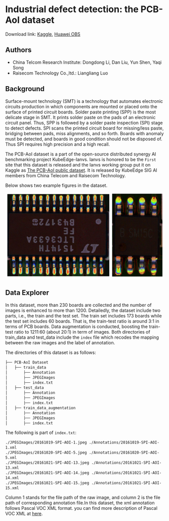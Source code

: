 # Industrial defect detection: the PCB-AoI dataset 

Download link: [Kaggle](https://www.kaggle.com/datasets/kubeedgeianvs/pcb-aoi), [Huawei OBS](https://kubeedge.obs.cn-north-1.myhuaweicloud.com:443/ianvs/pcb-aoi/dataset.zip)

## Authors
- China Telcom Research Institute: Dongdong Li, Dan Liu, Yun Shen, Yaqi Song 
- Raisecom Technology Co.,ltd.: Liangliang Luo

## Background
Surface-mount technology (SMT) is a technology that automates electronic circuits production in which components are mounted or placed onto the surface of printed circuit boards. Solder paste printing (SPP) is the most delicate stage in SMT. It prints solder paste on the pads of an electronic circuit panel. Thus, SPP is followed by a solder paste inspection (SPI) stage to detect defects. SPI scans the printed circuit board for missing/less paste, bridging between pads, miss alignments, and so forth. Boards with anomaly must be detected, and boards in good condition should not be disposed of. Thus SPI requires high precision and a high recall. 

The PCB-AoI dataset is a part of the open-source distributed synergy AI benchmarking project KubeEdge-Ianvs.  Ianvs is honored to be the ``First`` site that this dataset is released and the Ianvs working group put it on Kaggle as [The PCB-AoI public dataset](https://www.kaggle.com/datasets/kubeedgeianvs/pcb-aoi). It is released by KubeEdge SIG AI members from China Telecom and Raisecom Technology. 

Below shows two example figures in the dataset. 

![](images/PCB-AoI_example.png)


## Data Explorer
In this dataset, more than 230 boards are collected and the number of images is enhanced to more than 1200. Detailedly, the dataset include two parts, i.e., the train and the test set. The train set includes 173 boards while the test set includes 60 boards. That is, the train-test ratio is around 3:1 in terms of PCB boards. Data augmentation is conducted, boosting the train-test ratio to 1211:60 (about 20:1) in term of images. Both directories of train_data and test_data include the ``index`` file which recodes the mapping between the raw images and the label of annotation. 

The directories of this dataset is as follows: 
```
├── PCB-AoI Dataset
│   ├── train_data
│       ├── Annotation
│       ├── JPEGImages
│       ├── index.txt
│   ├── test_data
│       ├── Annotation
│       ├── JPEGImages
│       ├── index.txt
│   ├── train_data_augmentation
│       ├── Annotation
│       ├── JPEGImages
│       ├── index.txt
```

The following is part of `index.txt`:
```shell
./JPEGImages/20161019-SPI-AOI-1.jpeg ./Annotations/20161019-SPI-AOI-1.xml
./JPEGImages/20161020-SPI-AOI-5.jpeg ./Annotations/20161020-SPI-AOI-5.xml
./JPEGImages/20161021-SPI-AOI-13.jpeg ./Annotations/20161021-SPI-AOI-13.xml
./JPEGImages/20161021-SPI-AOI-14.jpeg ./Annotations/20161021-SPI-AOI-14.xml
./JPEGImages/20161021-SPI-AOI-15.jpeg ./Annotations/20161021-SPI-AOI-15.xml
```

Column 1 stands for the file path of the raw image, and column 2 is the file path of corresponding annotation file.In this dataset, the xml annotation follows Pascal VOC XML format.  you can find more description of Pascal VOC XML at [here](https://roboflow.com/formats/pascal-voc-xml).
